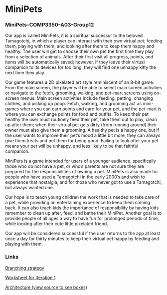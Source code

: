 # MiniPets
### MiniPets-COMP3350-A03-Group12

Our app is called MiniPets, it is a spiritual successor to the beloved Tamagotchi, in which a player can interact with their own virtual pet; feeding them, playing with them, and looking after them to keep them happy and healthy. The user will get to choose their own pet the first time they play from a selection of animals. After their first visit all progress, points, and items will be automatically saved; however, if they leave their virtual companion to its devices for too long, they will find one unhappy kitty the next time they play.

Our game features a 2D pixelated art style reminiscent of an 8-bit game. From the main screen, the player will be able to select main screen activities or navigate to the fetch, grooming, walking, and pet-mart screens using on-screen menus. Main screen activities include feeding, petting, changing clothes, and picking up poop. Fetch, walking, and grooming act as mini-games where you can earn points and care for your pet, and the pet-mart is where you can exchange points for food and outfits. To keep their pet healthy the user must routinely feed their pet, take them out to play, clean up after them; when their virtual pet gets dirty (from running around) their owner must also give them a grooming. A healthy pet is a happy one, but if the user wants to improve their pet’s mood a little bit more, they can always give them treats and pet them for being good. Failing to look after your pet means your pet will be unhappy, and less likely to be that faithful companion.

MiniPets is a game intended for users of a younger audience, specifically those who do not have a pet, or who’s parents are not sure they are prepared for the responsibilities of owning a pet. MiniPets is also made for people who have used a Tamagotchi in the early 2000’s and wish to experience that nostalgia, and for those who never got to use a Tamagotchi, but always wanted one.

Our hope is to teach young children the work that is needed to take care of a pet, while providing an entertaining experience to keep them coming back. It can also teach kids the importance of responsibility by having kids remember to clean up after, feed, and bathe their MiniPet. Another goal is to provide people of all ages a way to have fun for prolonged periods of time, while looking after their cute little pixelated friend.

Our app will be considered successful if the user returns to the app at least once a day for thirty minutes to keep their virtual pet happy by feeding and playing with them.

### Links

[Branching strategy](https://code.cs.umanitoba.ca/3350-winter-2021-a03/minipets-comp3350-a03-group12/-/blob/master/Branching%20Strategy.md)

[Worksheet for Iteration 1](https://code.cs.umanitoba.ca/3350-winter-2021-a03/minipets-comp3350-a03-group12/-/blob/master/Worksheet%20Iteration%201%2051940d9d3d194832a933501f3401b290.md)

[Architecture (view source to see boxes)](https://code.cs.umanitoba.ca/3350-winter-2021-a03/minipets-comp3350-a03-group12/-/blob/master/architecture.md)
